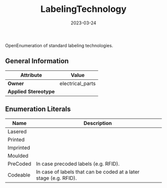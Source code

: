 ﻿---
title: LabelingTechnology
toc: false
type: specs
date: "2023-03-24"
draft: false
specification: VEC
version: 2.0.2
documentType: "Recommendation"
elementType: Class
classes:
  - LabelingTechnology
menu_name: vec-2.0.2
---
OpenEnumeration of standard labeling technologies.

## General Information

| Attribute               | Value |
|-------------------------|-------|
| **Owner**               | electrical_parts |
| **Applied Stereotype**  |   |

## Enumeration Literals
| Name          | **Description** |
|---------------|-----------------|
| Lasered |  |
| Printed |  |
| Imprinted |  |
| Moulded |  |
| PreCoded | In case precoded labels (e.g. RFID). |
| Codeable | In case of labels that can be coded at a later stage&#160;(e.g. RFID). |
